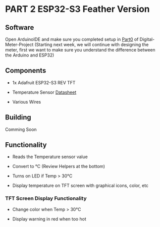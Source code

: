 # PART 2 ESP32-S3 Feather Version

## Software 

Open ArduinoIDE and make sure you completed setup in [Part0](https://github.com/SDSMT-EE120/Digital-Meter-Project/tree/main/Part0-Setup) of Digital-Meter-Project (Starting next week, we will continue with designing the meter, first we want to make sure you understand the difference between the Arduino and ESP32)

## Components

- 1x Adafruit ESP32-S3 REV TFT

- Temperature Sensor [Datasheet]()

- Various Wires 

## Building 

Comming Soon 

## Functionality

- Reads the Temperature sensor value 

- Convert to °C (Review Helpers at the bottom)

- Turns on LED if Temp > 30°C

- Display temperature on TFT screen with graphical icons, color, etc

### TFT Screen Display Functionality

- Change color when Temp > 30°C

- Display warning in red when too hot

